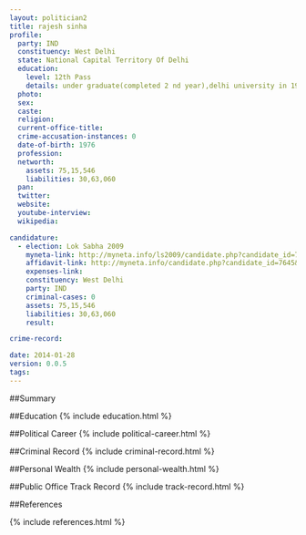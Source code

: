 ```yaml
---
layout: politician2
title: rajesh sinha
profile: 
  party: IND
  constituency: West Delhi
  state: National Capital Territory Of Delhi
  education: 
    level: 12th Pass
    details: under graduate(completed 2 nd year),delhi university in 1995
  photo: 
  sex: 
  caste: 
  religion: 
  current-office-title: 
  crime-accusation-instances: 0
  date-of-birth: 1976
  profession: 
  networth: 
    assets: 75,15,546
    liabilities: 30,63,060
  pan: 
  twitter: 
  website: 
  youtube-interview: 
  wikipedia: 

candidature: 
  - election: Lok Sabha 2009
    myneta-link: http://myneta.info/ls2009/candidate.php?candidate_id=7645
    affidavit-link: http://myneta.info/candidate.php?candidate_id=7645&scan=original
    expenses-link: 
    constituency: West Delhi 
    party: IND
    criminal-cases: 0
    assets: 75,15,546
    liabilities: 30,63,060
    result:  

crime-record: 

date: 2014-01-28
version: 0.0.5
tags: 
---
```

##Summary


##Education
{% include education.html %}


##Political Career
{% include political-career.html %}


##Criminal Record
{% include criminal-record.html %}


##Personal Wealth
{% include personal-wealth.html %}


##Public Office Track Record
{% include track-record.html %}


##References


{% include references.html %}